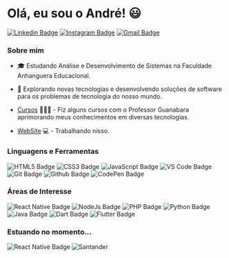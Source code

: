 # Olá, eu sou o André! :smiley:

[![Linkedin Badge](https://img.shields.io/badge/LinkedIn-0077B5?style=for-the-badge&logo=linkedin&logoColor=white)](https://www.linkedin.com/in/afmcmorais/)
[![Instagram Badge](https://img.shields.io/badge/Instagram-E4405F?style=for-the-badge&logo=instagram&logoColor=white)](https://www.instagram.com/afmcmorais/)
[![Gmail Badge](https://img.shields.io/badge/Gmail-D14836?style=for-the-badge&logo=gmail&logoColor=white)](mailto:aandrefmorais@gmail.com)

### Sobre mim

- 🎓 Estudando Análise e Desenvolvimento de Sistemas na Faculdade Anhanguera Educacional.
- 🤔 Explorando novas tecnologias e desenvolvendo soluções de software para os problemas de tecnologia do nosso mundo.

- [Cursos](https://www.cursoemvideo.com/) 👨🏼‍🏫 - Fiz alguns cursos com o Professor Guanabara aprimorando meus conhecimentos em diversas tecnologias.
- [WebSite](https://afmcmorais.github.io/portfolio-dev/) 💻 - Trabalhando nisso.

### Linguagens e Ferramentas

![HTML5 Badge](https://img.shields.io/badge/HTML5-E34F26?style=for-the-badge&logo=html5&logoColor=white)
![CSS3 Badge](https://img.shields.io/badge/CSS3-1572B6?style=for-the-badge&logo=css3&logoColor=white)
![JavaScript Badge](https://img.shields.io/badge/JavaScript-F7DF1E?style=for-the-badge&logo=javascript&logoColor=black)
![VS Code Badge](https://img.shields.io/badge/Visual_Studio_Code-0078D4?style=for-the-badge&logo=visual%20studio%20code&logoColor=white)
![Git Badge](https://img.shields.io/badge/Git-F05032?style=for-the-badge&logo=git&logoColor=white)
![Github Badge](https://img.shields.io/badge/GitHub-100000?style=for-the-badge&logo=github&logoColor=white)
![CodePen Badge](https://img.shields.io/badge/Codepen-000000?style=for-the-badge&logo=codepen&logoColor=white)

### Áreas de Interesse

![React Native Badge](https://img.shields.io/badge/React_Native-20232A?style=for-the-badge&logo=react&logoColor=61DAFB)
![NodeJs Badge](https://img.shields.io/badge/Node.js-43853D?style=for-the-badge&logo=node.js&logoColor=white)
![PHP Badge](https://img.shields.io/badge/PHP-777BB4?style=for-the-badge&logo=php&logoColor=white)
![Python Badge](https://img.shields.io/badge/Python-3776AB?style=for-the-badge&logo=python&logoColor=white)
![Java Badge](https://img.shields.io/badge/Java-ED8B00?style=for-the-badge&logo=java&logoColor=white)
![Dart Badge](https://img.shields.io/badge/Dart-0175C2?style=for-the-badge&logo=dart&logoColor=white)
![Flutter Badge](https://img.shields.io/badge/Flutter-02569B?style=for-the-badge&logo=flutter&logoColor=white)

### Estuando no momento...

![React Native Badge](https://img.shields.io/badge/React_Native-20232A?style=for-the-badge&logo=react&logoColor=61DAFB)
![Santander](https://img.shields.io/badge/Santander_Bootcamp_2021|_Fullstack_Developer-CC0000?style=for-the-badge&logoColor=white)
